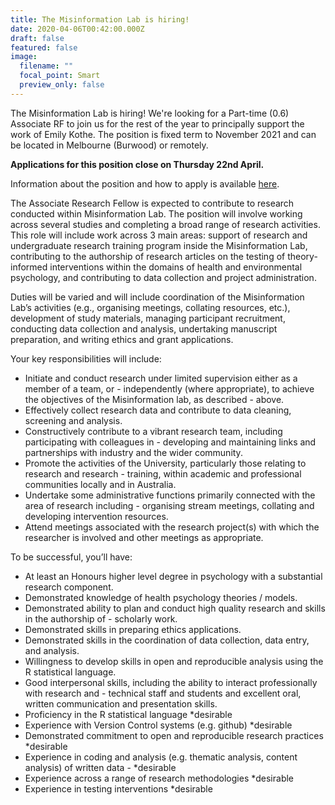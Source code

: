 ```yaml
---
title: The Misinformation Lab is hiring!
date: 2020-04-06T00:42:00.000Z
draft: false
featured: false
image:
  filename: ""
  focal_point: Smart
  preview_only: false
---
```

The Misinformation Lab is hiring! We're looking for a Part-time (0.6) Associate RF to join us for the rest of the year to principally support the work of Emily Kothe. The position is fixed term to November 2021 and can be located in Melbourne (Burwood) or remotely.

**Applications for this position close on Thursday 22nd April.**

Information about the position and how to apply is available [here](https://careers.pageuppeople.com/949/cw/en/job/509803/associate-research-fellow). 

The Associate Research Fellow is expected to contribute to research conducted within Misinformation Lab. The position will involve working across several studies and completing a broad range of research activities. This role will include work across 3 main areas: support of research and undergraduate research training program inside the Misinformation Lab, contributing to the authorship of research articles on the testing of theory-informed interventions within the domains of health and environmental psychology, and contributing to data collection and project administration.

Duties will be varied and will include coordination of the Misinformation Lab’s activities (e.g., organising meetings, collating resources, etc.), development of study materials, managing participant recruitment, conducting data collection and analysis, undertaking manuscript preparation, and writing ethics and grant applications.

Your key responsibilities will include:

- Initiate and conduct research under limited supervision either as a member of a team, or - independently (where appropriate), to achieve the objectives of the Misinformation lab, as described - above.
- Effectively collect research data and contribute to data cleaning, screening and analysis.
- Constructively contribute to a vibrant research team, including participating with colleagues in - developing and maintaining links and partnerships with industry and the wider community.
- Promote the activities of the University, particularly those relating to research and research - training, within academic and professional communities locally and in Australia.
- Undertake some administrative functions primarily connected with the area of research including - organising stream meetings, collating and developing intervention resources.
- Attend meetings associated with the research project(s) with which the researcher is involved and other meetings as appropriate.

To be successful, you’ll have:

- At least an Honours higher level degree in psychology with a substantial research component.
- Demonstrated knowledge of health psychology theories / models.
- Demonstrated ability to plan and conduct high quality research and skills in the authorship of - scholarly work.
- Demonstrated skills in preparing ethics applications.
- Demonstrated skills in the coordination of data collection, data entry, and analysis.
- Willingness to develop skills in open and reproducible analysis using the R statistical language.
- Good interpersonal skills, including the ability to interact professionally with research and - technical staff and students and excellent oral, written communication and presentation skills.
- Proficiency in the R statistical language *desirable
- Experience with Version Control systems (e.g. github) *desirable
- Demonstrated commitment to open and reproducible research practices *desirable
- Experience in coding and analysis (e.g. thematic analysis, content analysis) of written data - *desirable
- Experience across a range of research methodologies *desirable
- Experience in testing interventions *desirable


